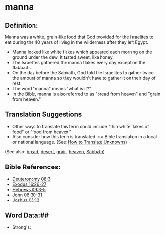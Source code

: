 # manna #

## Definition: ##

Manna was a white, grain-like food that God provided for the Israelites to eat during the 40 years of living in the wilderness after they left Egypt.

* Manna looked like white flakes which appeared each morning on the ground under the dew. It tasted sweet, like honey.
* The Israelites gathered the manna flakes every day except on the Sabbath.
* On the day before the Sabbath, God told the Israelites to gather twice the amount of manna so they wouldn't have to gather it on their day of rest.
* The word "manna" means "what is it?"
* In the Bible, manna is also referred to as "bread from heaven" and "grain from heaven."

## Translation Suggestions ##

* Other ways to translate this term could include "thin white flakes of food" or "food from heaven."
* Also consider how this term is translated in a Bible translation in a local or national language. (See: [How to Translate Unknowns](rc://en/ta/man/translate/translate-unknown))

(See also: [bread](../other/bread.md), [desert](../other/desert.md), [grain](../other/grain.md), [heaven](../kt/heaven.md), [Sabbath](../kt/sabbath.md))

## Bible References: ##

* [Deuteronomy 08:3](rc://en/tn/help/deu/08/03)
* [Exodus 16:26-27](rc://en/tn/help/exo/16/26)
* [Hebrews 09:3-5](rc://en/tn/help/heb/09/03)
* [John 06:30-31](rc://en/tn/help/jhn/06/30)
* [Joshua 05:12](rc://en/tn/help/jos/05/12)

## Word Data:##

* Strong's: 

